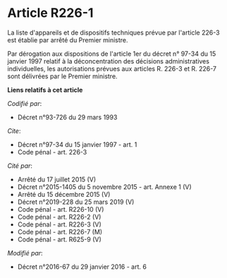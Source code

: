 # Article R226-1

La liste d'appareils et de dispositifs techniques prévue par l'article 226-3 est établie par arrêté du Premier ministre. 

Par dérogation aux dispositions de l'article 1er du décret n° 97-34 du 15 janvier 1997 relatif à la déconcentration des
décisions administratives individuelles, les autorisations prévues aux articles R. 226-3 et R. 226-7 sont délivrées par le
Premier ministre.

**Liens relatifs à cet article**

_Codifié par_:

  - Décret n°93-726 du 29 mars 1993

_Cite_:

  - Décret n°97-34 du 15 janvier 1997 - art. 1
  - Code pénal - art. 226-3

_Cité par_:

  - Arrêté du 17 juillet 2015 (V)
  - Décret n°2015-1405 du 5 novembre 2015 - art. Annexe 1 (V)
  - Arrêté du 15 décembre 2015 (V)
  - Décret n°2019-228 du 25 mars 2019 (V)
  - Code pénal - art. R226-10 (V)
  - Code pénal - art. R226-2 (V)
  - Code pénal - art. R226-3 (V)
  - Code pénal - art. R226-7 (M)
  - Code pénal - art. R625-9 (V)

_Modifié par_:

  - Décret n°2016-67 du 29 janvier 2016 - art. 6
